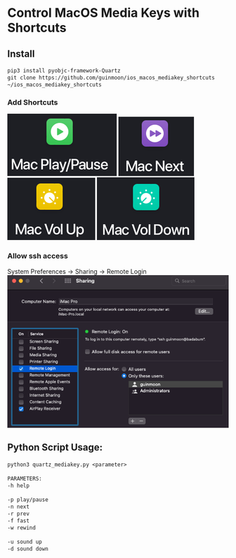 
# Control MacOS Media Keys with Shortcuts

## Install
```
pip3 install pyobjc-framework-Quartz
git clone https://github.com/guinmoon/ios_macos_mediakey_shortcuts ~/ios_macos_mediakey_shortcuts
```

### Add Shortcuts
[![play/pause](dist/play.png)](https://www.icloud.com/shortcuts/af41822e22a544edab5f2d9dc9d65294)
[![next](dist/next.png)](https://www.icloud.com/shortcuts/63ce791c99164d9bb082b169fac3bb30)
[![volup](dist/volup.png)](https://www.icloud.com/shortcuts/99751cac9a5544bdba4cb4f8041da69b)
[![voldown](dist/voldown.png)](https://www.icloud.com/shortcuts/65e10bcab3d743e79b939d767426c74f)

### Allow ssh access
System Preferences -> Sharing -> Remote Login
![ssh](dist/allossh.png)

## Python Script Usage:
```
python3 quartz_mediakey.py <parameter>

PARAMETERS:
-h help

-p play/pause
-n next
-r prev
-f fast
-w rewind

-u sound up
-d sound down
```